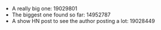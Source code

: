 - A really big one: 19029801
- The biggest one found so far: 14952787
- A show HN post to see the author posting a lot: 19028449
